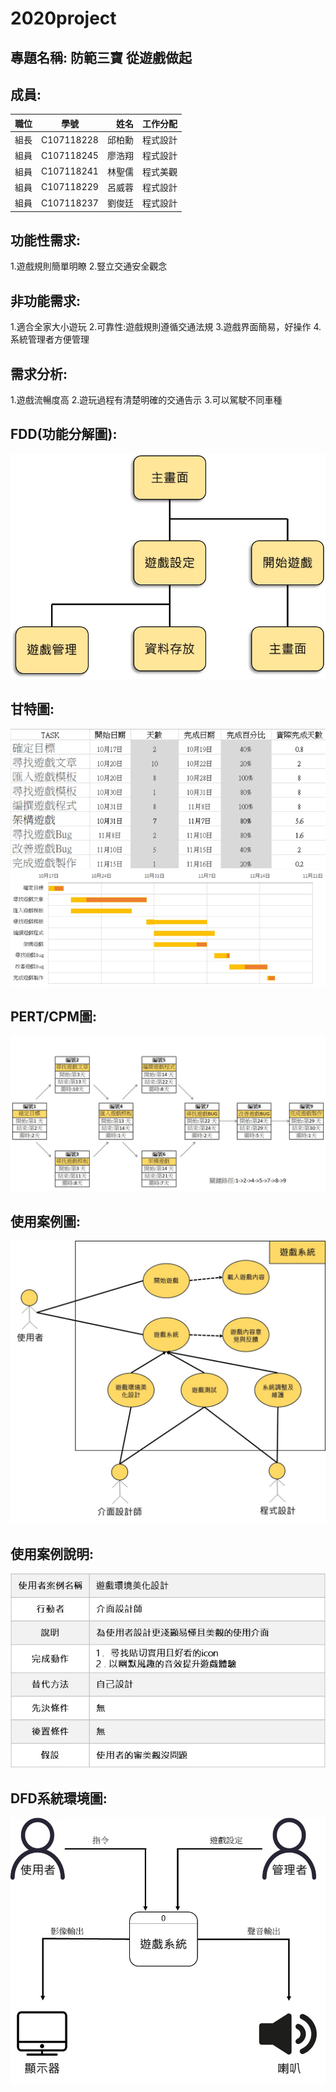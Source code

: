 # 2020project
## 專題名稱: 防範三寶 從遊戲做起


## 成員:

| 職位| 學號 | 姓名 | 工作分配 |
|:-------| :--------: |-------: |--------: |
| 組長 | C107118228 | 邱柏勳 | 程式設計 |
| 組員 | C107118245 | 廖浩翔 | 程式設計 |
| 組員 | C107118241 | 林聖儒 | 程式美觀 |
| 組員 | C107118229 | 呂威蓉 | 程式設計 |
| 組員 | C107118237 | 劉俊廷 | 程式設計 |

## 功能性需求:
1.遊戲規則簡單明瞭
2.豎立交通安全觀念

## 非功能需求:
1.適合全家大小遊玩
2.可靠性:遊戲規則遵循交通法規
3.遊戲界面簡易，好操作
4.系統管理者方便管理

## 需求分析:
1.遊戲流暢度高
2.遊玩過程有清楚明確的交通告示
3.可以駕駛不同車種

## FDD(功能分解圖):
![fdd](fdd.jpg "fdd")
## 甘特圖:
![workmap](workmap.jpg "workmap")
![Gantttable](Gantttable.jpg "Gantttable")
## PERT/CPM圖:
![PERT/CPM](PERTCPM.jpg "PERTCPM")
## 使用案例圖:
![use](use.jpg "use")
## 使用案例說明:
![use1](use1.jpg "use1")


## DFD系統環境圖:
![dfd](dfd.jpg "dfd")





